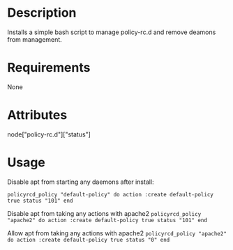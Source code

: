 Description
===========
Installs a simple bash script to manage policy-rc.d and remove 
deamons from management.

Requirements
============
None


Attributes
==========
node["policy-rc.d"]["status"]

Usage
=====
Disable apt from starting any daemons after install:

`policyrcd_policy "default-policy" do
  action :create
  default-policy true
  status "101"
end`

Disable apt from taking any actions with apache2
`policyrcd_policy "apache2" do
  action :create
  default-policy true
  status "101"
end`

Allow apt from taking any actions with apache2
`policyrcd_policy "apache2" do
  action :create
  default-policy true
  status "0"
end`
